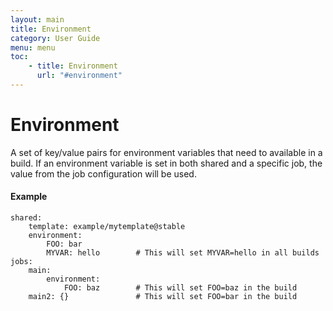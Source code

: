 ```yaml
---
layout: main
title: Environment
category: User Guide
menu: menu
toc:
    - title: Environment
      url: "#environment"
---
```

# Environment
A set of key/value pairs for environment variables that need to available in a build. If an environment variable is set in both shared and a specific job, the value from the job configuration will be used.

#### Example
```
shared:
    template: example/mytemplate@stable
    environment:
        FOO: bar
        MYVAR: hello        # This will set MYVAR=hello in all builds
jobs:
    main:
        environment:
            FOO: baz        # This will set FOO=baz in the build
    main2: {}               # This will set FOO=bar in the build
```
